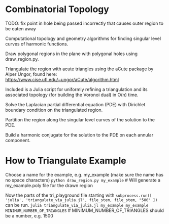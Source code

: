 # Combinatorial Topology
TODO: fix point in hole being passed incorrectly that causes outer region to be eaten away

Computational topology and geometry algorithms for finding singular level curves of harmonic functions.

Draw polygonal regions in the plane with polygonal holes using draw_region.py.

Triangulate the region with acute triangles using the aCute package by Alper Ungor, found here: https://www.cise.ufl.edu/~ungor/aCute/algorithm.html

Included is a Julia script for uniformly refining a triangulation and its associated topology (for building the Voronoi dual) in O(n) time.

Solve the Laplacian partial differential equation (PDE) with Dirichlet boundary condition on the triangulated region.

Partition the region along the singular level curves of the solution to the PDE.

Build a harmonic conjugate for the solution to the PDE on each annular component.

# How to Triangulate Example
Choose a name for the example, e.g. my_example (make sure the name has no space characters)
`python draw_region.py my_example`  # Will generate a my_example.poly file for the drawn region

Now the parts of the tri_playground file starting with
`subprocess.run([
        'julia',
        'triangulate_via_julia.jl',
        file_stem,
        file_stem,
        "500"
    ])
`
can be run.
`julia triangulate_via_julia.jl my_example my_example MINIMUM_NUMBER_OF_TRIANGLES`  # MINIMUM_NUMBER_OF_TRIANGLES should be a number, e.g. 1500
